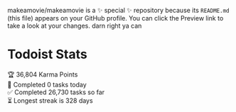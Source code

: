 makeamovie/makeamovie is a ✨ special ✨ repository because its `README.md` (this file) appears on your GitHub profile.
You can click the Preview link to take a look at your changes. darn right ya can

# Todoist Stats

<!-- TODO-IST:START -->
🏆  36,804 Karma Points           
🌸  Completed 0 tasks today           
✅  Completed 26,730 tasks so far           
⏳  Longest streak is 328 days
<!-- TODO-IST:END -->